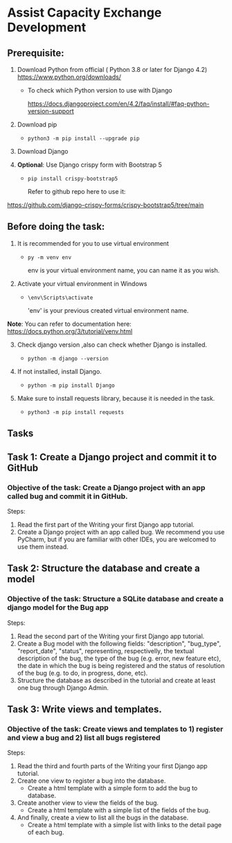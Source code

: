 # Assist Capacity Exchange Development


## Prerequisite:

1. Download Python from official ( Python 3.8 or later for Django 4.2)
https://www.python.org/downloads/

    - To check which Python version to use with Django 

      https://docs.djangoproject.com/en/4.2/faq/install/#faq-python-version-support
2. Download pip 
   - `python3 -m pip install --upgrade pip`

3. Download Django
4. **Optional**: Use Django crispy form with Bootstrap 5 
    - `pip install crispy-bootstrap5`

      Refer to github repo here to use it: 

https://github.com/django-crispy-forms/crispy-bootstrap5/tree/main
## Before doing the task:
1. It is recommended for you to use virtual environment
    - `py -m venv env`

      env is your virtual environment name, you can name it as you wish.

2. Activate your virtual environment in Windows

    -  `\env\Scripts\activate`

        'env' is your previous created virtual environment name.

**Note**: You can refer to documentation here: https://docs.python.org/3/tutorial/venv.html

3. Check django version ,also can check whether Django is installed.  
    -  `python -m django --version`

4. If not installed, install Django.
    - `python -m pip install Django`

5. Make sure to install requests library, because it is needed in the task.
    - `python3 -m pip install requests`

## Tasks
## Task 1: Create a Django project and commit it to GitHub
### Objective of the task: Create a Django project with an app called bug and commit it in GitHub.
Steps:
1. Read the first part of the Writing your first Django app tutorial.
2. Create a Django project with an app called bug. We recommend you use PyCharm, but if you are familiar with other IDEs, you are welcomed to use them instead.

## Task 2: Structure the database and create a model
### Objective of the task: Structure a SQLite database and create a django model for the Bug app
Steps:
1. Read the second part of the Writing your first Django app tutorial.
2. Create a Bug model with the following fields: "description", "bug_type", "report_date", "status", representing, respectivelly, the textual description of the bug, the type of the bug (e.g. error, new feature etc), the date in which the bug is being registered and the status of resolution of the bug (e.g. to do, in progress, done, etc).
3. Structure the database as described in the tutorial and create at least one bug through Django Admin.

## Task 3: Write views and templates.
### Objective of the task: Create views and templates to 1) register and view a bug and 2) list all bugs registered
Steps:

1. Read the third and fourth parts of the Writing your first Django app tutorial.
2. Create one view to register a bug into the database.
   - Create a html template with a simple form to add the bug to database.
3. Create another view to view the fields of the bug.
   - Create a html template with a simple list of the fields of the bug.
4. And finally, create a view to list all the bugs in the database.
   - Create a html template with a simple list with links to the detail page of each bug.
